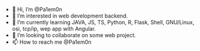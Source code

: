 - 👋 Hi, I’m @Pa1em0n
- 👀 I’m interested in web development backend.
- 🌱 I’m currently learning JAVA, JS, TS, Python, R, Flask, Shell, GNU/Linux, osi, tcp/ip, wep app with Angular.
- 💞️ I’m looking to collaborate on some web project.
- 📫 How to reach me @Pa1em0n

<!---
Pa1em0n/Pa1em0n is a ✨ special ✨ repository because its `README.md` (this file) appears on your GitHub profile.
You can click the Preview link to take a look at your changes.
--->

